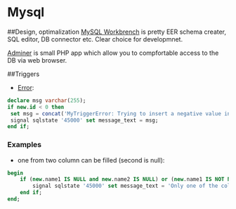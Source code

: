 
# Mysql

##Design, optimalization
[MySQL Workbrench](http://www.mysql.com/products/workbench) is pretty EER schema creater, SQL editor, DB connector etc. Clear choice for developmnet.

[Adminer](http://www.adminer.org) is small PHP app which allow you to compfortable access to the DB via web browser.

##Triggers

* [Error](http://stackoverflow.com/questions/24/throw-an-error-in-a-mysql-trigger):
```sql
declare msg varchar(255);
if new.id < 0 then
 set msg = concat('MyTriggerError: Trying to insert a negative value in trigger_test: ', cast(new.id as char));
 signal sqlstate '45000' set message_text = msg;
end if;
```

### Examples

* one from two column can be filled (second is null):
```sql
begin
	if (new.name1 IS NULL and new.name2 IS NULL) or (new.name1 IS NOT NULL and new.name2 IS NOT NULL) then
		signal sqlstate '45000' set message_text = 'Only one of the columns (`name1`, `name2`) can be filled.';
	end if;
end;
```
